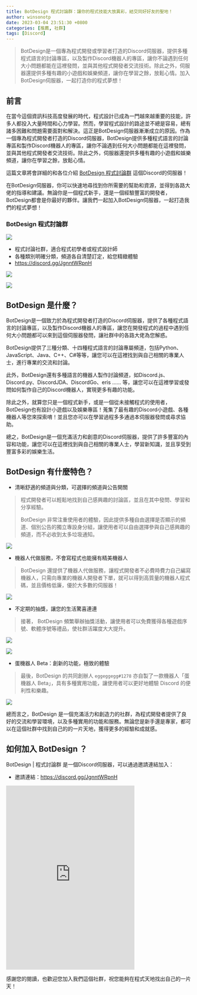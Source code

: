 ```yaml
---
title: BotDesign 程式討論群：讓你的程式技能大放異彩，結交同好好友的聖地！
author: winsonotp
date: 2023-03-04 23:51:30 +0800
categories: [推薦, 社群]
tags: [Discord]
---
```


> BotDesign是一個專為程式開發或學習者打造的Discord伺服器，提供多種程式語言的討論專區，以及製作Discord機器人的專區，讓你不論遇到任何大小問題都能在這裡發問，並與其他程式開發者交流技術。除此之外，伺服器還提供多種有趣的小遊戲和娛樂頻道，讓你在學習之餘，放鬆心情。加入BotDesign伺服器，一起打造你的程式夢想！

## 前言
在當今這個資訊科技高度發展的時代，程式設計已成為一門越來越重要的技能，許多人都投入大量時間和心力學習。然而，學習程式設計的路途並不總是容易，總有諸多困難和問題需要面對和解決。這正是BotDesign伺服器漸漸成立的原因。作為一個專為程式開發者打造的Discord伺服器，BotDesign提供多種程式語言的討論專區和製作Discord機器人的專區，讓你不論遇到任何大小問題都能在這裡發問，並與其他程式開發者交流技術。除此之外，伺服器還提供多種有趣的小遊戲和娛樂頻道，讓你在學習之餘，放鬆心情。

這篇文章將會詳細的和各位介紹 [BotDesign 程式討論群](https://discord.gg/JgnntWRpnH) 這個Discord的伺服器！

在BotDesign伺服器，你可以快速地尋找到你所需要的幫助和資源，並得到各路大佬的指導和建議。無論你是一個程式新手，還是一個經驗豐富的開發者，BotDesign都會是你最好的夥伴。讓我們一起加入BotDesign伺服器，一起打造我們的程式夢想！

### BotDesign 程式討論群
![](https://cdn.discordapp.com/icons/891279597830803467/c0704ea7d4eee5e01595c71b25b43942.jpg)
- 程式討論社群，適合程式初學者或程式設計師
- 各種類別明確分類，頻道各自清楚訂定，給您精緻體驗
- https://discord.gg/JgnntWRpnH

![](https://i.imgur.com/3kkkqhx.png)

![](https://i.imgur.com/sphXyx3.png)

## BotDesign 是什麼？
BotDesign是一個致力於為程式開發者打造的Discord伺服器，提供了各種程式語言的討論專區，以及製作Discord機器人的專區，讓您在開發程式的過程中遇到任何大小問題都可以來到這個伺服器發問，讓社群中的各路大佬為您解惑。

BotDesign提供了三種分類、十四種程式語言的討論專屬頻道，包括Python、JavaScript、Java、C++、C#等等，讓您可以在這裡找到與自己相關的專業人士，進行專業的交流和討論。

此外，BotDesign還有多種語言的機器人製作討論頻道，如Discord.js、Discord.py、DiscordJDA、DiscordGo、eris ...... 等，讓您可以在這裡學習或發問如何製作自己的Discord機器人，實現更多有趣的功能。

除此之外，就算您只是一個程式新手，或是一個從未接觸程式的使用者，BotDesign也有設計小遊戲以及娛樂專區！蒐集了最有趣的Discord小遊戲、各種機器人等您來探索唷！並且您亦可以在學習過程多多通過本伺服器發問或尋求協助。

總之，BotDesign是一個充滿活力和創意的Discord伺服器，提供了許多豐富的內容和功能，讓您可以在這裡找到與自己相關的專業人士，學習新知識，並且享受到豐富多彩的娛樂生活。

## BotDesign 有什麼特色？
- 清晰舒適的頻道與分類，可選擇的頻道與公告開關

> 程式開發者可以輕鬆地找到自己感興趣的討論區，並且在其中發問、學習和分享經驗。
> 
> BotDesign 非常注重使用者的體驗，因此提供多種自由選擇是否顯示的頻道、個別公告的獨立專設身分組，讓使用者可以自由選擇參與自己感興趣的頻道，而不必收到太多垃圾通知。

![](https://i.imgur.com/Ip5Jrwy.png)

- 機器人代做服務，不會寫程式也能擁有精美機器人

> BotDesign 還提供了機器人代做服務，讓程式開發者不必費時費力自己編寫機器人，只需向專業的機器人開發者下單，就可以得到高質量的機器人程式碼，並且價格低廉，優於大多數的伺服器！

![](https://i.imgur.com/v5CePhP.png)

- 不定期的抽獎，讓您的生活驚喜連連

> 接著， BotDesign 頻繁舉辦抽獎活動，讓使用者可以免費獲得各種遊戲序號、軟體序號等禮品，使社群活躍度大大提升。

![](https://i.imgur.com/9HS0AiT.png)

![](https://i.imgur.com/ZnZCJUG.png)

- 蛋機器人 Beta：創新的功能，極致的體驗

> 最後，BotDesign 的共同創辦人 `eggeggegg#1278` 亦自製了一款機器人「蛋機器人 Beta」，具有多種實用功能，讓使用者可以更好地體驗 Discord 的便利性和樂趣。

![](https://i.imgur.com/OVlBnnY.png)

總而言之，BotDesign 是一個充滿活力和創造力的社群，為程式開發者提供了良好的交流和學習環境，以及多種實用的功能和服務。無論您是新手還是專家，都可以在這個社群中找到自己的的一片天地，獲得更多的經驗和成就感。

## 如何加入 BotDesign ？
BotDesign | 程式討論群 是一個Discord伺服器，可以通過邀請連結加入：

- 邀請連結：https://discord.gg/JgnntWRpnH

<iframe src="https://discord.com/widget?id=891279597830803467&theme=dark" width="350" height="500" allowtransparency="true" frameborder="0" sandbox="allow-popups allow-popups-to-escape-sandbox allow-same-origin allow-scripts"></iframe>

感謝您的閱讀，也歡迎您加入我們這個社群，祝您能夠在程式天地找出自己的一片天！
